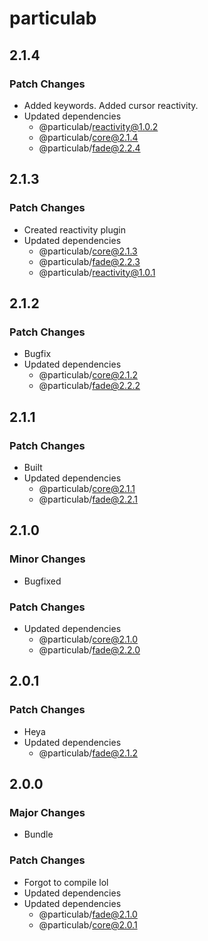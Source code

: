 # particulab

## 2.1.4

### Patch Changes

- Added keywords. Added cursor reactivity.
- Updated dependencies
  - @particulab/reactivity@1.0.2
  - @particulab/core@2.1.4
  - @particulab/fade@2.2.4

## 2.1.3

### Patch Changes

- Created reactivity plugin
- Updated dependencies
  - @particulab/core@2.1.3
  - @particulab/fade@2.2.3
  - @particulab/reactivity@1.0.1

## 2.1.2

### Patch Changes

- Bugfix
- Updated dependencies
  - @particulab/core@2.1.2
  - @particulab/fade@2.2.2

## 2.1.1

### Patch Changes

- Built
- Updated dependencies
  - @particulab/core@2.1.1
  - @particulab/fade@2.2.1

## 2.1.0

### Minor Changes

- Bugfixed

### Patch Changes

- Updated dependencies
  - @particulab/core@2.1.0
  - @particulab/fade@2.2.0

## 2.0.1

### Patch Changes

- Heya
- Updated dependencies
  - @particulab/fade@2.1.2

## 2.0.0

### Major Changes

- Bundle

### Patch Changes

- Forgot to compile lol
- Updated dependencies
- Updated dependencies
  - @particulab/fade@2.1.0
  - @particulab/core@2.0.1
